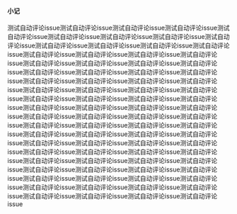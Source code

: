 <html>
    <p class="name" style="display:none;">测试自动评论issue</p>
</html>
<html>
    <p class="tag" style="display:none;">前端</p>
</html>
<html>
    <p class="coverPic" style="display:none;">https://s2.ax1x.com/2019/11/13/M8vgyj.png</p>
</html>
<html>
   <p class="reprint" style="display:none;"></p>
</html>
<html>
   <p class="case" style="display:none;"></p>
</html>
<html>
    <p class="author" style="display:none;">孙华鹏</p>
</html>
<html>
    <p class="date" style="display:none;">1573611204000</p>
</html>
<html>
    <p style="display:none">获取时间戳Date.parse(new Date());</p>
</html>
<html>
    <p class="id" style="display:none;">1573611204000</p>
</html>
<html>
    <p class="brief" style="display:none;">测试自动评论issue</p>
</html>

#### 小记
测试自动评论issue测试自动评论issue测试自动评论issue测试自动评论issue测试自动评论issue测试自动评论issue测试自动评论issue测试自动评论issue测试自动评论issue测试自动评论issue测试自动评论issue测试自动评论issue测试自动评论issue测试自动评论issue测试自动评论issue测试自动评论issue测试自动评论issue测试自动评论issue测试自动评论issue测试自动评论issue测试自动评论issue测试自动评论issue测试自动评论issue测试自动评论issue测试自动评论issue测试自动评论issue测试自动评论issue测试自动评论issue测试自动评论issue测试自动评论issue测试自动评论issue测试自动评论issue测试自动评论issue测试自动评论issue测试自动评论issue测试自动评论issue测试自动评论issue测试自动评论issue测试自动评论issue测试自动评论issue测试自动评论issue测试自动评论issue测试自动评论issue测试自动评论issue测试自动评论issue测试自动评论issue测试自动评论issue测试自动评论issue测试自动评论issue测试自动评论issue测试自动评论issue测试自动评论issue测试自动评论issue测试自动评论issue测试自动评论issue测试自动评论issue测试自动评论issue测试自动评论issue测试自动评论issue测试自动评论issue测试自动评论issue测试自动评论issue测试自动评论issue测试自动评论issue测试自动评论issue测试自动评论issue测试自动评论issue测试自动评论issue测试自动评论issue测试自动评论issue测试自动评论issue测试自动评论issue测试自动评论issue测试自动评论issue测试自动评论issue测试自动评论issue测试自动评论issue测试自动评论issue测试自动评论issue测试自动评论issue测试自动评论issue